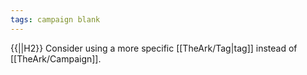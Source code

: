 ```yaml
---
tags: campaign blank
---
```

{{||H2}}
Consider using a more specific [[TheArk/Tag|tag]] instead of [[TheArk/Campaign]].